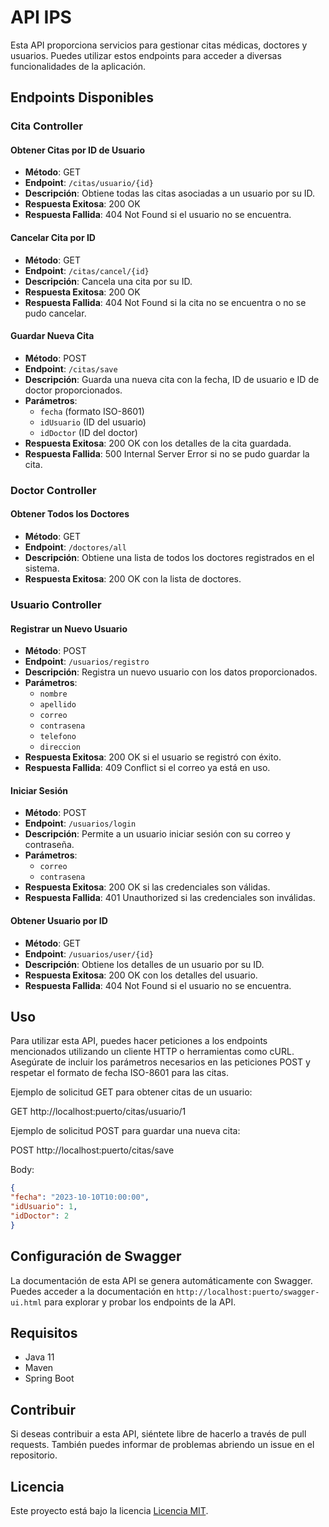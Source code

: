 # API IPS

Esta API proporciona servicios para gestionar citas médicas, doctores y usuarios. Puedes utilizar estos endpoints para acceder a diversas funcionalidades de la aplicación.

## Endpoints Disponibles

### Cita Controller

#### Obtener Citas por ID de Usuario

- **Método**: GET
- **Endpoint**: `/citas/usuario/{id}`
- **Descripción**: Obtiene todas las citas asociadas a un usuario por su ID.
- **Respuesta Exitosa**: 200 OK
- **Respuesta Fallida**: 404 Not Found si el usuario no se encuentra.

#### Cancelar Cita por ID

- **Método**: GET
- **Endpoint**: `/citas/cancel/{id}`
- **Descripción**: Cancela una cita por su ID.
- **Respuesta Exitosa**: 200 OK
- **Respuesta Fallida**: 404 Not Found si la cita no se encuentra o no se pudo cancelar.

#### Guardar Nueva Cita

- **Método**: POST
- **Endpoint**: `/citas/save`
- **Descripción**: Guarda una nueva cita con la fecha, ID de usuario e ID de doctor proporcionados.
- **Parámetros**:
    - `fecha` (formato ISO-8601)
    - `idUsuario` (ID del usuario)
    - `idDoctor` (ID del doctor)
- **Respuesta Exitosa**: 200 OK con los detalles de la cita guardada.
- **Respuesta Fallida**: 500 Internal Server Error si no se pudo guardar la cita.

### Doctor Controller

#### Obtener Todos los Doctores

- **Método**: GET
- **Endpoint**: `/doctores/all`
- **Descripción**: Obtiene una lista de todos los doctores registrados en el sistema.
- **Respuesta Exitosa**: 200 OK con la lista de doctores.

### Usuario Controller

#### Registrar un Nuevo Usuario

- **Método**: POST
- **Endpoint**: `/usuarios/registro`
- **Descripción**: Registra un nuevo usuario con los datos proporcionados.
- **Parámetros**:
    - `nombre`
    - `apellido`
    - `correo`
    - `contrasena`
    - `telefono`
    - `direccion`
- **Respuesta Exitosa**: 200 OK si el usuario se registró con éxito.
- **Respuesta Fallida**: 409 Conflict si el correo ya está en uso.

#### Iniciar Sesión

- **Método**: POST
- **Endpoint**: `/usuarios/login`
- **Descripción**: Permite a un usuario iniciar sesión con su correo y contraseña.
- **Parámetros**:
    - `correo`
    - `contrasena`
- **Respuesta Exitosa**: 200 OK si las credenciales son válidas.
- **Respuesta Fallida**: 401 Unauthorized si las credenciales son inválidas.

#### Obtener Usuario por ID

- **Método**: GET
- **Endpoint**: `/usuarios/user/{id}`
- **Descripción**: Obtiene los detalles de un usuario por su ID.
- **Respuesta Exitosa**: 200 OK con los detalles del usuario.
- **Respuesta Fallida**: 404 Not Found si el usuario no se encuentra.

## Uso

Para utilizar esta API, puedes hacer peticiones a los endpoints mencionados utilizando un cliente HTTP o herramientas como cURL. Asegúrate de incluir los parámetros necesarios en las peticiones POST y respetar el formato de fecha ISO-8601 para las citas.

Ejemplo de solicitud GET para obtener citas de un usuario:

GET http://localhost:puerto/citas/usuario/1

Ejemplo de solicitud POST para guardar una nueva cita:

POST http://localhost:puerto/citas/save

Body:
```json
{
"fecha": "2023-10-10T10:00:00",
"idUsuario": 1,
"idDoctor": 2
}
```

## Configuración de Swagger

La documentación de esta API se genera automáticamente con Swagger. Puedes acceder a la documentación en `http://localhost:puerto/swagger-ui.html` para explorar y probar los endpoints de la API.

## Requisitos

- Java 11
- Maven
- Spring Boot

## Contribuir

Si deseas contribuir a esta API, siéntete libre de hacerlo a través de pull requests. También puedes informar de problemas abriendo un issue en el repositorio.

## Licencia

Este proyecto está bajo la licencia [Licencia MIT](LICENSE).

